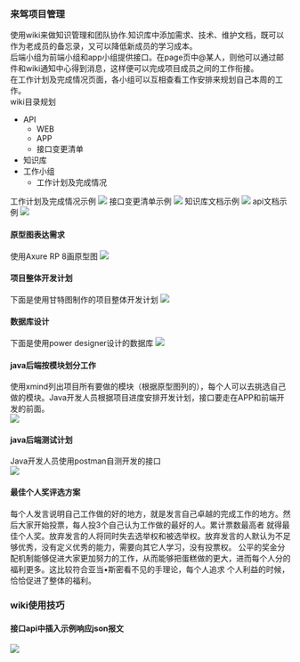 ### 来驾项目管理
使用wiki来做知识管理和团队协作.知识库中添加需求、技术、维护文档，既可以作为老成员的备忘录，又可以降低新成员的学习成本。  
后端小组为前端小组和app小组提供接口。在page页中@某人，则他可以通过邮件和wiki通知中心得到消息，这样便可以完成项目成员之间的工作衔接。  
在工作计划及完成情况页面，各小组可以互相查看工作安排来规划自己本周的工作。  
wiki目录规划  
* API
  * WEB
  * APP
  * 接口变更清单
* 知识库
* 工作小组
  * 工作计划及完成情况
  
工作计划及完成情况示例
![](/images/work/weeklyWorkPlan.png)
接口变更清单示例
![](/images/work/interfaceChange.png)
知识库文档示例
![](/images/work/knowledgeDemo.png)
api文档示例
![](/images/work/apiDemo.png)
#### 原型图表达需求
使用Axure RP 8画原型图
![](/images/work/xuqiu.png)
#### 项目整体开发计划
下面是使用甘特图制作的项目整体开发计划
![](/images/work/pony_dev_plan.jpg)
#### 数据库设计
下面是使用power designer设计的数据库
![](/images/work/db_design.png)
#### java后端按模块划分工作
使用xmind列出项目所有要做的模块（根据原型图列的），每个人可以去挑选自己做的模块。Java开发人员根据项目进度安排开发计划，接口要走在APP和前端开发的前面。  
![](/images/work/小马运营后台.png)
#### java后端测试计划
Java开发人员使用postman自测开发的接口  
![](/images/work/postman.png)
#### 最佳个人奖评选方案
每个人发言说明自己工作做的好的地方，就是发言自己卓越的完成工作的地方。然后大家开始投票，每人投3个自己认为工作做的最好的人。累计票数最高者
就得最佳个人奖。放弃发言的人将同时失去选举权和被选举权。放弃发言的人默认为不足够优秀，没有定义优秀的能力，需要向其它人学习，没有投票权。
公平的奖金分配机制能够促进大家更加努力的工作，从而能够把蛋糕做的更大，进而每个人分的福利更多。这比较符合亚当•斯密看不见的手理论，每个人追求
个人利益的时候，恰恰促进了整体的福利。

### wiki使用技巧
#### 接口api中插入示例响应json报文
![](/images/work/codeBlock.png)